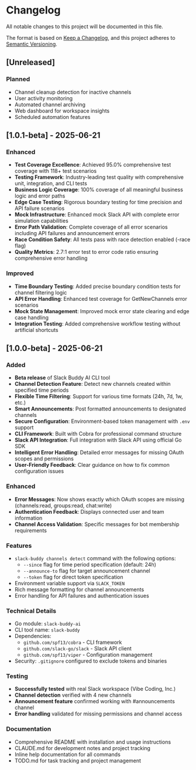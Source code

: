 # Changelog

All notable changes to this project will be documented in this file.

The format is based on [Keep a Changelog](https://keepachangelog.com/en/1.0.0/),
and this project adheres to [Semantic Versioning](https://semver.org/spec/v2.0.0.html).

## [Unreleased]

### Planned
- Channel cleanup detection for inactive channels
- User activity monitoring
- Automated channel archiving
- Web dashboard for workspace insights
- Scheduled automation features

## [1.0.1-beta] - 2025-06-21

### Enhanced
- **Test Coverage Excellence**: Achieved 95.0% comprehensive test coverage with 118+ test scenarios
- **Testing Framework**: Industry-leading test quality with comprehensive unit, integration, and CLI tests
- **Business Logic Coverage**: 100% coverage of all meaningful business logic and error paths
- **Edge Case Testing**: Rigorous boundary testing for time precision and API failure scenarios
- **Mock Infrastructure**: Enhanced mock Slack API with complete error simulation capabilities
- **Error Path Validation**: Complete coverage of all error scenarios including API failures and announcement errors
- **Race Condition Safety**: All tests pass with race detection enabled (-race flag)
- **Quality Metrics**: 2.7:1 error test to error code ratio ensuring comprehensive error handling

### Improved
- **Time Boundary Testing**: Added precise boundary condition tests for channel filtering logic
- **API Error Handling**: Enhanced test coverage for GetNewChannels error scenarios
- **Mock State Management**: Improved mock error state clearing and edge case handling
- **Integration Testing**: Added comprehensive workflow testing without artificial shortcuts

## [1.0.0-beta] - 2025-06-21

### Added
- **Beta release** of Slack Buddy AI CLI tool
- **Channel Detection Feature**: Detect new channels created within specified time periods
- **Flexible Time Filtering**: Support for various time formats (24h, 7d, 1w, etc.)
- **Smart Announcements**: Post formatted announcements to designated channels
- **Secure Configuration**: Environment-based token management with `.env` support
- **CLI Framework**: Built with Cobra for professional command structure
- **Slack API Integration**: Full integration with Slack API using official Go SDK
- **Intelligent Error Handling**: Detailed error messages for missing OAuth scopes and permissions
- **User-Friendly Feedback**: Clear guidance on how to fix common configuration issues

### Enhanced
- **Error Messages**: Now shows exactly which OAuth scopes are missing (channels:read, groups:read, chat:write)
- **Authentication Feedback**: Displays connected user and team information
- **Channel Access Validation**: Specific messages for bot membership requirements

### Features
- `slack-buddy channels detect` command with the following options:
  - `--since` flag for time period specification (default: 24h)
  - `--announce-to` flag for target announcement channel
  - `--token` flag for direct token specification
- Environment variable support via `SLACK_TOKEN`
- Rich message formatting for channel announcements
- Error handling for API failures and authentication issues

### Technical Details
- Go module: `slack-buddy-ai`
- CLI tool name: `slack-buddy`
- Dependencies:
  - `github.com/spf13/cobra` - CLI framework
  - `github.com/slack-go/slack` - Slack API client
  - `github.com/spf13/viper` - Configuration management
- Security: `.gitignore` configured to exclude tokens and binaries

### Testing
- **Successfully tested** with real Slack workspace (Vibe Coding, Inc.)
- **Channel detection** verified with 4 new channels
- **Announcement feature** confirmed working with #announcements channel
- **Error handling** validated for missing permissions and channel access

### Documentation
- Comprehensive README with installation and usage instructions
- CLAUDE.md for development notes and project tracking
- Inline help documentation for all commands
- TODO.md for task tracking and project management